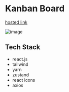 # Kanban Board
[hosted link](https://kanban-board-pied-nine.vercel.app/)

![image](https://github.com/khan-mujeeb/Kanban-board/assets/89351750/7577f907-7965-425a-b91a-13f975507c22)

## Tech Stack
- react.js
- tailwind
- yarn
- zustand
- react icons
- axios
